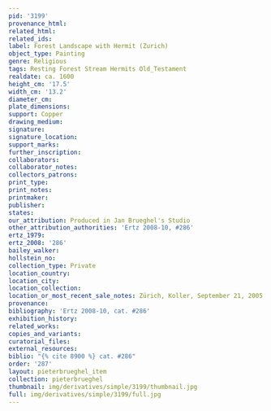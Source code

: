 ```yaml
---
pid: '3199'
provenance_html: 
related_html: 
related_ids: 
label: Forest Landscape with Hermit (Zurich)
object_type: Painting
genre: Religious
tags: Resting Forest Stream Hermits Old_Testament
realdate: ca. 1600
height_cm: '17.5'
width_cm: '13.2'
diameter_cm: 
plate_dimensions: 
support: Copper
drawing_medium: 
signature: 
signature_location: 
support_marks: 
further_inscription: 
collaborators: 
collaborator_notes: 
collectors_patrons: 
print_type: 
print_notes: 
printmaker: 
publisher: 
states: 
our_attribution: Produced in Jan Brueghel's Studio
other_attribution_authorities: 'Ertz 2008-10, #286'
ertz_1979: 
ertz_2008: '286'
bailey_walker: 
hollstein_no: 
collection_type: Private
location_country: 
location_city: 
location_collection: 
location_or_most_recent_sale_notes: Zürich, Koller, September 21, 2005
provenance: 
bibliography: 'Ertz 2008-10, cat. #286'
exhibition_history: 
related_works: 
copies_and_variants: 
curatorial_files: 
external_resources: 
biblio: "{% cite 8900 %} cat. #286"
order: '287'
layout: pieterbrueghel_item
collection: pieterbrueghel
thumbnail: img/derivatives/simple/3199/thumbnail.jpg
full: img/derivatives/simple/3199/full.jpg
---
```

